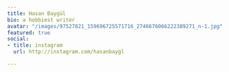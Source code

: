 ```yaml
---
title: Hasan Baygül
bio: a hobbiest writer
avatar: "/images/97527821_159696725571716_2746676066222389271_n-1.jpg"
featured: true
social:
- title: instagram
  url: http://instagram.com/hasanbaygl

---
```

